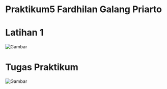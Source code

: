 # Praktikum5 Fardhilan Galang Priarto
# Latihan 1
![Gambar](https://user-images.githubusercontent.com/93815689/201697876-70c8589e-75a5-42b6-a298-4a5a632d7d6c.png)

# Tugas Praktikum 
![Gambar](https://user-images.githubusercontent.com/93815689/201700397-da874fa9-344e-4a6b-9389-a8196a32ed98.png)

